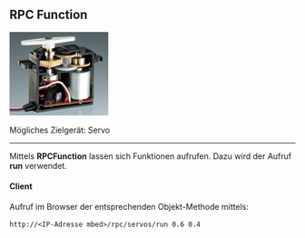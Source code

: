 ## RPC Function

![](../../images/actors/ServoOpen.png) 

Mögliches Zielgerät: Servo

- - -

Mittels **RPCFunction** lassen sich Funktionen aufrufen. Dazu wird der Aufruf **run** verwendet.

#### Client 

Aufruf im Browser der entsprechenden Objekt-Methode mittels:

	http://<IP-Adresse mbed>/rpc/servos/run 0.6 0.4

